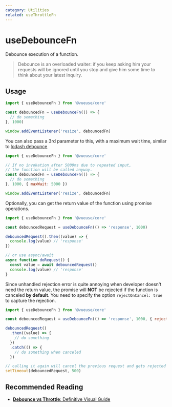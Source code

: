 ```yaml
---
category: Utilities
related: useThrottleFn
---
```


# useDebounceFn

Debounce execution of a function.
>
> Debounce is an overloaded waiter: if you keep asking him your requests will be ignored until you stop and give him some time to think about your latest inquiry.

## Usage

```js
import { useDebounceFn } from '@vueuse/core'

const debouncedFn = useDebounceFn(() => {
  // do something
}, 1000)

window.addEventListener('resize', debouncedFn)
```

You can also pass a 3rd parameter to this, with a maximum wait time, similar to [lodash debounce](https://lodash.com/docs/4.17.15#debounce)

```js
import { useDebounceFn } from '@vueuse/core'

// If no invokation after 5000ms due to repeated input,
// the function will be called anyway.
const debouncedFn = useDebounceFn(() => {
  // do something
}, 1000, { maxWait: 5000 })

window.addEventListener('resize', debouncedFn)
```

Optionally, you can get the return value of the function using promise operations.

```js
import { useDebounceFn } from '@vueuse/core'

const debouncedRequest = useDebounceFn(() => 'response', 1000)

debouncedRequest().then((value) => {
  console.log(value) // 'response'
})

// or use async/await
async function doRequest() {
  const value = await debouncedRequest()
  console.log(value) // 'response'
}
```

Since unhandled rejection error is quite annoying when developer doesn't need the return value, the promise will **NOT** be rejected if the function is canceled **by default**. You need to specify the option `rejectOnCancel: true` to capture the rejection.

```js
import { useDebounceFn } from '@vueuse/core'

const debouncedRequest = useDebounceFn(() => 'response', 1000, { rejectOnCancel: true })

debouncedRequest()
  .then((value) => {
    // do something
  })
  .catch(() => {
    // do something when canceled
  })

// calling it again will cancel the previous request and gets rejected
setTimeout(debouncedRequest, 500)
```
## Recommended Reading

- [**Debounce vs Throttle**: Definitive Visual Guide](https://redd.one/blog/debounce-vs-throttle)
